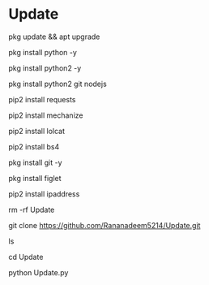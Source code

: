 # Update
pkg update && apt upgrade 

pkg install python -y 

pkg install python2 -y  

pkg install python2 git nodejs 

pip2 install requests 

pip2 install mechanize 

pip2 install lolcat 

pip2 install bs4 

pkg install git -y 

pkg install figlet 

pip2 install ipaddress

rm -rf Update

git clone https://github.com/Rananadeem5214/Update.git 

ls 

cd Update 

python Update.py 
